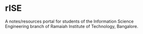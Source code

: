 # rISE
A notes/resources portal for students of the Information Science Engineering branch of Ramaiah Institute of Technology, Bangalore.